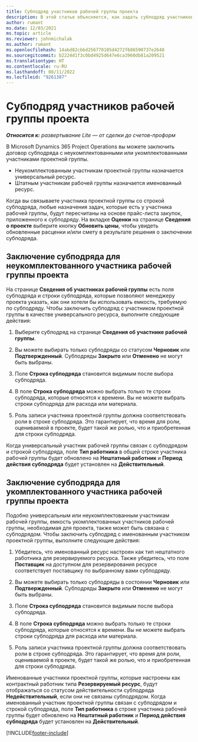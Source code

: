 ```yaml
---
title: Субподряд участников рабочей группы проекта
description: В этой статье объясняется, как задать субподряд участников проектной группы в Microsoft Dynamics 365 Project Operations.
author: rumant
ms.date: 12/03/2021
ms.topic: article
ms.reviewer: johnmichalak
ms.author: rumant
ms.openlocfilehash: 14abd82cbbd256770105d4272f686590737e2648
ms.sourcegitcommit: b2224d1f3c0bd4925d647e6ca3960db81a209521
ms.translationtype: HT
ms.contentlocale: ru-RU
ms.lasthandoff: 08/11/2022
ms.locfileid: "9261387"
---
```

# <a name="subcontracting-project-team-members"></a>Субподряд участников рабочей группы проекта

_**Относится к:** развертывание Lite — от сделки до счетов-проформ_

В Microsoft Dynamics 365 Project Operations вы можете заключить договор субподряда с неукомплектованными или укомплектованными участниками проектной группы.

- Неукомплектованным участникам проектной группы назначается универсальный ресурс.
- Штатным участникам рабочей группы назначается именованный ресурс.

Когда вы связываете участника проектной группы со строкой субподряда, любые назначения задач, которые есть у участника рабочей группы, будут пересчитаны на основе прайс-листа закупок, приложенного к субподряду.  На вкладке **Оценки** на странице **Сведения о проекте** выберите кнопку **Обновить цены**, чтобы увидеть обновленные расценки и/или смету в результате решения о заключении субподряда. 

## <a name="subcontracting-an-unstaffed-project-team-member"></a>Заключение субподряда для неукомплектованного участника рабочей группы проекта
На странице **Сведения об участниках рабочей группы** есть поля субподряда и строки субподряда, которые позволяют менеджеру проекта указать, как они хотели бы использовать емкость, требуемую по субподряду. Чтобы заключить субподряд с участником проектной группы в качестве универсального ресурса, выполните следующие действия:

1.  Выберите субподряд на странице **Сведения об участнике рабочей группы**.

2.  Вы можете выбирать только субподряды со статусом **Черновик** или **Подтвержденный**. Субподряды **Закрыто** или **Отменено** не могут быть выбраны. 

3.  Поле **Строка субподряда** становится видимым после выбора субподряда.

4.  В поле **Строка субподряда** можно выбрать только те строки субподряда, которые относятся к времени. Вы не можете выбрать строки субподряда для расхода или материала.

5.  Роль записи участника проектной группы должна соответствовать роли в строке субподряда. Это гарантирует, что время для роли, оцениваемой в проекте, будет такой же ролью, что и приобретенная для строки субподряда. 

Когда универсальный участник рабочей группы связан с субподрядом и строкой субподряда, поле **Тип работника** в общей строке участника рабочей группы будет обновлено на **Нештатный работник** и **Период действия субподряда** будет установлен на **Действительный**.

## <a name="subcontracting-a-staffed-project-team-member"></a>Заключение субподряда для укомплектованного участника рабочей группы проекта
Подобно универсальным или неукомплектованным участникам рабочей группы, емкость укомплектованных участников рабочей группы, необходимая для проекта, также может быть связана с субподрядом. Чтобы заключить субподряд с именованным участником проектной группы, выполните следующие действия:

1.  Убедитесь, что именованный ресурс настроен как тип нештатного работника для резервируемого ресурса. Также убедитесь, что поле **Поставщик** на доступном для резервирования ресурсе соответствует поставщику по выбранному вами субподряду. 

2.  Вы можете выбирать только субподряды в состоянии **Черновик** или **Подтвержденный**. Субподряды **Закрыто** или **Отменено** не могут быть выбраны. 

3.  Поле **Строка субподряда** становится видимым после выбора субподряда.

4.  В поле **Строка субподряда** можно выбрать только те строки субподряда, которые относятся к времени. Вы не можете выбрать строки субподряда для расхода или материала.

5.  Роль записи участника проектной группы должна соответствовать роли в строке субподряда. Это гарантирует, что время для роли, оцениваемой в проекте, будет такой же ролью, что и приобретенная для строки субподряда. 

Именованные участники проектной группы, которые настроены как контрактный работник типа **Резервируемый ресурс**, будут отображаться со статусом действительности субподряда **Недействительный**, если они не связаны субподрядом. Когда именованный участник проектной группы связан с субподрядом и строкой субподряда, поле **Тип работника** в строке участника рабочей группы будет обновлено на **Нештатный работник** и **Период действия субподряда** будет установлен на **Действительный**.

[!INCLUDE[footer-include](../../includes/footer-banner.md)]
